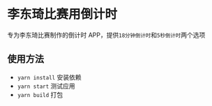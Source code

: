 # 李东琦比赛用倒计时

专为李东琦比赛制作的倒计时 APP，提供`18分钟倒计时`和`5秒倒计时`两个选项

## 使用方法

- `yarn install` 安装依赖
- `yarn start` 测试应用
- `yarn build` 打包
